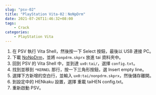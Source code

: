 ```yaml
---
slug: "psv-02"
title: "PlayStation Vita-02：NoNpDrm"
date: 2021-07-26T11:46:32+08:00
tags:
    - Crack
categories:
    - PlayStation Vita
---
```

1. 在 PSV 執行 Vita Shell，然後按一下 Select 按鈕，最後以 USB 連接 PC。
2. 下載 [NoNpDrm](https://github.com/TheOfficialFloW/NoNpDrm/releases)，並將 `nonpdrm.skprx` 放進 tai 資料夾中。
3. 回到 PSV 的 Vita Shell 中，並到達 `ux0:tai/`，選擇 `config.txt`。
4. 找到並移到 `*KERNEL` 那行，按一下三角形按鈕，選 Insert empty line。
5. 選擇下方新增的空白行，並輸入 `ux0:tai/nonpdrm.skprx`，然後儲存離開。
6. 到設定中的 HENkaku 設置，選擇 重載 taiHEN config.txt。
7. 重新啟動 PSV。